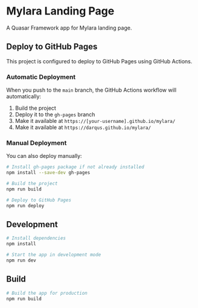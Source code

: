 # Mylara Landing Page

A Quasar Framework app for Mylara landing page.

## Deploy to GitHub Pages

This project is configured to deploy to GitHub Pages using GitHub Actions.

### Automatic Deployment

When you push to the `main` branch, the GitHub Actions workflow will automatically:

1. Build the project
2. Deploy it to the `gh-pages` branch
3. Make it available at `https://[your-username].github.io/mylara/`
4. Make it available at `https://darqus.github.io/mylara/`

### Manual Deployment

You can also deploy manually:

```bash
# Install gh-pages package if not already installed
npm install --save-dev gh-pages

# Build the project
npm run build

# Deploy to GitHub Pages
npm run deploy
```

## Development

```bash
# Install dependencies
npm install

# Start the app in development mode
npm run dev
```

## Build

```bash
# Build the app for production
npm run build
```
